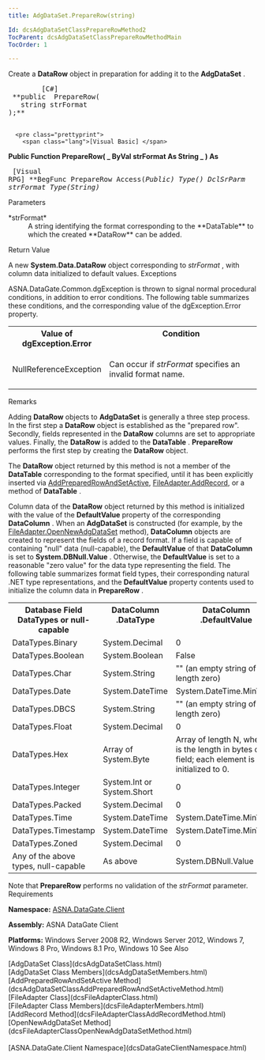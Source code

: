 ```yaml
---
title: AdgDataSet.PrepareRow(string)

Id: dcsAdgDataSetClassPrepareRowMethod2
TocParent: dcsAdgDataSetClassPrepareRowMethodMain
TocOrder: 1

---
```


Create a **DataRow** object in preparation for adding it to the **AdgDataSet** .
<pre class="prettyprint">
        <span class="lang">[C#]</span>
 **public  PrepareRow(
   string strFormat
);** 
      </pre>
      <pre class="prettyprint">
        <span class="lang">[Visual Basic] </span>
 **Public Function PrepareRow( _
   ByVal strFormat As String _
) As** 
      </pre>
      <pre class="prettyprint">
        <span class="lang">[Visual RPG]</span>
 **BegFunc PrepareRow Access(*Public) Type()
   DclSrParm strFormat Type(*String)** 
      </pre>

Parameters

<dl>
        <dt>
          <span> *strFormat* 
          </span>
        </dt>
        <dd>
          <span/>A string identifying the format corresponding to the **DataTable**  to which the created **DataRow**  can be 
						added.
					</dd>
</dl>

Return Value

A new **System.Data.DataRow** object corresponding to *strFormat* , with column data initialized to default values.
Exceptions

ASNA.DataGate.Common.dgException is thrown to signal normal procedural conditions, in addition to error conditions. The following table summarizes these conditions, and the corresponding value of the dgException.Error property.
<br />

<table class="dtTABLE" id="Table5" x-use-null-cells="x-use-null-cells" style="border-spacing: 0px;     x-cell-content-align: Top" cellspacing="0">
          <colgroup span="1">
            <col span="1" style="FONT-WEIGHT: bold; WIDTH: 30%" />
            <col span="1" style="WIDTH: 70%" />
          </colgroup>
          <tr valign="top">
            <th colspan="1" rowspan="1">
							Value of dgException.Error
						</th>
            <th colspan="1" rowspan="1">
							Condition
						</th>
          </tr>
          <tr>
            <td colspan="1" rowspan="1">

NullReferenceException
</td>
            <td colspan="1" rowspan="1">

Can occur if *strFormat* specifies an invalid format name.
</td>
          </tr>
</table>

Remarks

Adding **DataRow** objects to **AdgDataSet** is generally a three step process. In the first step a **DataRow** object is established as the "prepared row". Secondly, fields represented in the **DataRow** columns are set to appropriate values. Finally, the **DataRow** is added to the **DataTable** . **PrepareRow** performs the first step by creating the **DataRow** object.

The **DataRow** object returned by this method is not a member of the **DataTable** corresponding to the format specified, until it has been explicitly inserted via [ AddPreparedRowAndSetActive](dcsAdgDataSetClassAddPreparedRowAndSetActiveMethod.html), [ FileAdapter.AddRecord](dcsFileAdapterClassAddRecordMethod.html), or a method of **DataTable** .

Column data of the **DataRow** object returned by this method is initialized with the value of the **DefaultValue** property of the corresponding **DataColumn** . When an **AdgDataSet** is constructed (for example, by the [FileAdapter.OpenNewAdgDataSet](dcsFileAdapterClassOpenNewAdgDataSetMethod.html) method), **DataColumn** objects are created to represent the fields of a record format. If a field is capable of containing "null" data (null-capable), the **DefaultValue** of that **DataColumn** is set to **System.DBNull.Value** . Otherwise, the **DefaultValue** is set to a reasonable "zero value" for the data type representing the field. The following table summarizes format field types, their corresponding natural .NET type representations, and the **DefaultValue** property contents used to initialize the column data in **PrepareRow** .
<br />

<table class="dtTABLE" id="Table3" x-use-null-cells="x-use-null-cells" style="border-spacing: 0px;     x-cell-content-align: Top" cellspacing="0">
          <colgroup span="1">
            <col span="1" style="WIDTH: 19.99%" />
            <col span="1" style="WIDTH: 30%" />
            <col span="1" style="WIDTH: 40%" />
          </colgroup>
          <tr valign="top">
            <th colspan="1" rowspan="1">
											Database Field DataTypes or null-capable
										</th>
            <th colspan="1" rowspan="1">
											DataColumn<br />
											.DataType
										</th>
            <th colspan="1" rowspan="1">
											DataColumn<br />
											.DefaultValue
										</th>
          </tr>
          <tr>
            <td colspan="1" rowspan="1">DataTypes.Binary
										</td>
            <td colspan="1" rowspan="1">System.Decimal
										</td>
            <td colspan="1" rowspan="1">0
										</td>
          </tr>
          <tr>
            <td colspan="1" rowspan="1">DataTypes.Boolean
										</td>
            <td colspan="1" rowspan="1">System.Boolean
										</td>
            <td colspan="1" rowspan="1">False
										</td>
          </tr>
          <tr>
            <td colspan="1" rowspan="1">DataTypes.Char
										</td>
            <td colspan="1" rowspan="1">System.String
										</td>
            <td colspan="1" rowspan="1">"" (an empty string of length zero)
										</td>
          </tr>
          <tr>
            <td colspan="1" rowspan="1">DataTypes.Date
										</td>
            <td colspan="1" rowspan="1">System.DateTime
										</td>
            <td colspan="1" rowspan="1">System.DateTime.MinValue
										</td>
          </tr>
          <tr>
            <td colspan="1" rowspan="1">DataTypes.DBCS
										</td>
            <td colspan="1" rowspan="1">System.String
										</td>
            <td colspan="1" rowspan="1">"" (an empty string of length zero)
										</td>
          </tr>
          <tr>
            <td colspan="1" rowspan="1">DataTypes.Float
										</td>
            <td colspan="1" rowspan="1">System.Decimal
										</td>
            <td colspan="1" rowspan="1">0
										</td>
          </tr>
          <tr>
            <td colspan="1" rowspan="1">DataTypes.Hex
										</td>
            <td colspan="1" rowspan="1">Array of System.Byte
										</td>
            <td colspan="1" rowspan="1">Array of length N, where N is the length in bytes of the field; each element is 
											initialized to 0.
										</td>
          </tr>
          <tr>
            <td colspan="1" rowspan="1">DataTypes.Integer
										</td>
            <td colspan="1" rowspan="1">System.Int or System.Short
										</td>
            <td colspan="1" rowspan="1">0
										</td>
          </tr>
          <tr>
            <td colspan="1" rowspan="1">DataTypes.Packed
										</td>
            <td colspan="1" rowspan="1">System.Decimal
										</td>
            <td colspan="1" rowspan="1">0
										</td>
          </tr>
          <tr>
            <td colspan="1" rowspan="1">DataTypes.Time
										</td>
            <td colspan="1" rowspan="1">System.DateTime
										</td>
            <td colspan="1" rowspan="1">System.DateTime.MinValue
										</td>
          </tr>
          <tr>
            <td colspan="1" rowspan="1">DataTypes.Timestamp
										</td>
            <td colspan="1" rowspan="1">System.DateTime
										</td>
            <td colspan="1" rowspan="1">System.DateTime.MinValue
										</td>
          </tr>
          <tr>
            <td colspan="1" rowspan="1">DataTypes.Zoned
										</td>
            <td colspan="1" rowspan="1">System.Decimal
										</td>
            <td colspan="1" rowspan="1">0
										</td>
          </tr>
          <tr>
            <td colspan="1" rowspan="1">Any of the above types, null-capable
										</td>
            <td colspan="1" rowspan="1">As above
										</td>
            <td colspan="1" rowspan="1">System.DBNull.Value
										</td>
          </tr>
</table>

Note that **PrepareRow** performs no validation of the *strFormat* parameter.
Requirements

**Namespace:** [ASNA.DataGate.Client](dcsDataGateClientNamespace.html) 

**Assembly:** ASNA DataGate Client

**Platforms:** Windows Server 2008 R2, Windows Server 2012, Windows 7, Windows 8 Pro, Windows 8.1 Pro, Windows 10
See Also

<dl />
      [AdgDataSet Class](dcsAdgDataSetClass.html)
      <br />
      [AdgDataSet Class Members](dcsAdgDataSetMembers.html)
      <br />
      [AddPreparedRowAndSetActive 
					Method](dcsAdgDataSetClassAddPreparedRowAndSetActiveMethod.html)
      <br />
      [FileAdapter Class](dcsFileAdapterClass.html)
      <br />
      [FileAdapter Class Members](dcsFileAdapterMembers.html)
      <br />
      [AddRecord Method](dcsFileAdapterClassAddRecordMethod.html)
      <br />
      [OpenNewAdgDataSet Method](dcsFileAdapterClassOpenNewAdgDataSetMethod.html)
      <br />
      <br />
      [ASNA.DataGate.Client Namespace](dcsDataGateClientNamespace.html)

